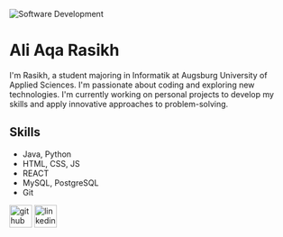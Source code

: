 ![Software Development](https://media.licdn.com/dms/image/D4D16AQHH-1yWXEssvg/profile-displaybackgroundimage-shrink_350_1400/0/1714159426905?e=1719446400&v=beta&t=sfCcS-wl97Hl1ZTMQnn8me8666jsJb-Wzsk-2dI7Z5g)

# Ali Aqa Rasikh
I'm Rasikh, a student majoring in Informatik at Augsburg University of Applied Sciences. I'm passionate about coding and exploring new technologies. I'm currently working on personal projects to develop my skills and apply innovative approaches to problem-solving.

## Skills
* Java, Python
* HTML, CSS, JS
* REACT
* MySQL, PostgreSQL
* Git 


[<img src='https://cdn.jsdelivr.net/npm/simple-icons@3.0.1/icons/github.svg' alt='github' height='40'>](https://github.com/AliRasikh)  [<img src='https://cdn.jsdelivr.net/npm/simple-icons@3.0.1/icons/linkedin.svg' alt='linkedin' height='40'>](https://www.linkedin.com/in/aliaqarasikh/)  



